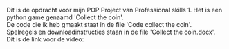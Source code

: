 Dit is de opdracht voor mijn POP Project van Professional skills 1. Het is een python game genaamd 'Collect the coin'.<br/>
De code die ik heb gmaakt staat in de file 'Code collect the coin'.<br/>
Spelregels en downloadinstructies staan in de file 'Collect the coin.docx'.<br/>
Dit is de link voor de video: 
